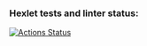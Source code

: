 ### Hexlet tests and linter status:
[![Actions Status](https://github.com/RomanIbadov/data-analytics-project-96/actions/workflows/hexlet-check.yml/badge.svg)](https://github.com/RomanIbadov/data-analytics-project-96/actions)